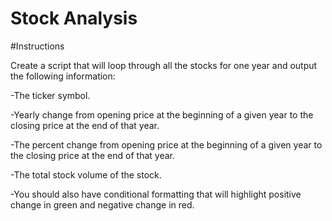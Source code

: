 # Stock Analysis

#Instructions

Create a script that will loop through all the stocks for one year and output the following information:

-The ticker symbol.

-Yearly change from opening price at the beginning of a given year to the closing price at the end of that year.

-The percent change from opening price at the beginning of a given year to the closing price at the end of that year.

-The total stock volume of the stock.

-You should also have conditional formatting that will highlight positive change in green and negative change in red.




